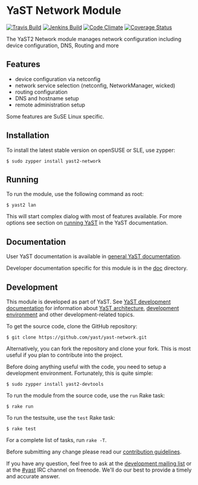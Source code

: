 YaST Network Module
======================

[![Travis Build](https://travis-ci.org/yast/yast-network.svg?branch=master)](https://travis-ci.org/yast/yast-network)
[![Jenkins Build](http://img.shields.io/jenkins/s/https/ci.opensuse.org/yast-network-master.svg)](https://ci.opensuse.org/view/Yast/job/yast-network-master/)
[![Code Climate](https://codeclimate.com/github/yast/yast-network/badges/gpa.svg)](https://codeclimate.com/github/yast/yast-network)
[![Coverage Status](https://coveralls.io/repos/yast/yast-network/badge.png)](https://coveralls.io/r/yast/yast-network)

The YaST2 Network module manages network configuration including device configuration,
DNS, Routing and more

Features
--------

  * device configuration via netconfig
  * network service selection (netconfig, NetworkManager, wicked)
  * routing configuration
  * DNS and hostname setup
  * remote administration setup

Some features are SuSE Linux specific.

Installation
------------

To install the latest stable version on openSUSE or SLE, use zypper:

    $ sudo zypper install yast2-network

Running
-------

To run the module, use the following command as root:

    $ yast2 lan

This will start complex dialog with most of features available.
For more options see section on [running YaST](https://en.opensuse.org/SDB:Starting_YaST) 
in the YaST documentation.

Documentation
-------------

User YaST documentation is available in [general YaST documentation](https://en.opensuse.org/Portal:YaST).

Developer documentation specific for this module is in the [doc](doc)
directory.

Development
-----------

This module is developed as part of YaST. See
[YaST development documentation](
  https://en.opensuse.org/openSUSE:YaST_development)
for information about [YaST architecture](
  https://en.opensuse.org/openSUSE:YaST:_Architecture_Overview),
[development environment](
https://en.opensuse.org/openSUSE:YaST:_Preparing_the_Development_Environment)
and other development-related topics.

To get the source code, clone the GitHub repository:

    $ git clone https://github.com/yast/yast-network.git

Alternatively, you can fork the repository and clone your fork. This is most
useful if you plan to contribute into the project.

Before doing anything useful with the code, you need to setup a development
environment. Fortunately, this is quite simple:

    $ sudo zypper install yast2-devtools

To run the module from the source code, use the `run` Rake task:

    $ rake run

To run the testsuite, use the `test` Rake task:

    $ rake test

For a complete list of tasks, run `rake -T`.

Before submitting any change please read our [contribution
guidelines](CONTRIBUTING.md).

If you have any question, feel free to ask at the [development mailing
list](http://lists.opensuse.org/yast-devel/) or at the
[#yast](https://webchat.freenode.net/?channels=%23yast) IRC channel on freenode.
We'll do our best to provide a timely and accurate answer.
